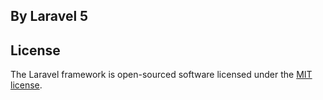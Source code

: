 

## By Laravel 5

## License

The Laravel framework is open-sourced software licensed under the [MIT license](http://opensource.org/licenses/MIT).

